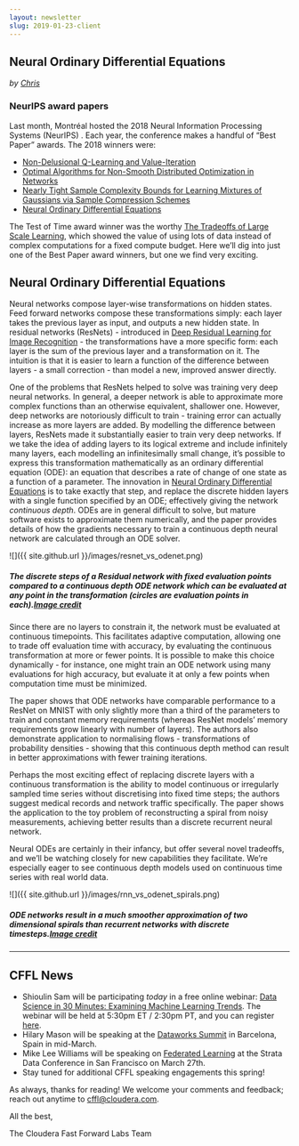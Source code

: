 ```yaml
---
layout: newsletter
slug: 2019-01-23-client
---
```


## Neural Ordinary Differential Equations

_by [Chris](https://twitter.com/_cjwallace)_

### NeurIPS award papers

Last month, Montréal hosted the 2018 Neural Information Processing Systems (NeurIPS) . Each year, the conference makes a handful of “Best Paper” awards. The 2018 winners were:

* [Non-Delusional Q-Learning and Value-Iteration](https://papers.nips.cc/paper/8200-non-delusional-q-learning-and-value-iteration.pdf)
* [Optimal Algorithms for Non-Smooth Distributed Optimization in Networks](https://arxiv.org/pdf/1806.00291.pdf)
* [Nearly Tight Sample Complexity Bounds for Learning Mixtures of Gaussians via Sample Compression Schemes](https://papers.nips.cc/paper/7601-nearly-tight-sample-complexity-bounds-for-learning-mixtures-of-gaussians-via-sample-compression-schemes.pdf)
* [Neural Ordinary Differential Equations](https://arxiv.org/abs/1806.07366)

The Test of Time award winner was the worthy [The Tradeoffs of Large Scale Learning](https://leon.bottou.org/publications/pdf/nips-2007.pdf), which showed the value of using lots of data instead of complex computations for a fixed compute budget. Here we’ll dig into just one of the Best Paper award winners, but one we find very exciting.

## Neural Ordinary Differential Equations

Neural networks compose layer-wise transformations on hidden states. Feed forward networks compose these transformations simply: each layer takes the previous layer as input, and outputs a new hidden state. In residual networks (ResNets) - introduced in [Deep Residual Learning for Image Recognition](https://arxiv.org/pdf/1512.03385.pdf) - the transformations have a more specific form: each layer is the sum of the previous layer and a transformation on it. The intuition is that it is easier to learn a function of the difference between layers - a small correction - than model a new, improved answer directly.

One of the problems that ResNets helped to solve was training very deep neural networks. In general, a deeper network is able to approximate more complex functions than an otherwise equivalent, shallower one. However, deep networks are notoriously difficult to train - training error can actually increase as more layers are added. By modelling the difference between layers, ResNets made it substantially easier to train very deep networks. If we take the idea of adding layers to its logical extreme and include infinitely many layers, each modelling an infinitesimally small change, it’s possible to express this transformation mathematically as an ordinary differential equation (ODE): an equation that describes a rate of change of one state as a function of a parameter. The innovation in [Neural Ordinary Differential Equations](https://arxiv.org/abs/1806.07366) is to take exactly that step, and replace the discrete hidden layers with a single function specified by an ODE; effectively giving the network _continuous depth_. ODEs are in general difficult to solve, but mature software exists to approximate them numerically, and the paper provides details of how the gradients necessary to train a continuous depth neural network are calculated through an ODE solver.

![]({{ site.github.url }}/images/resnet_vs_odenet.png)
##### The discrete steps of a Residual network with fixed evaluation points compared to a continuous depth ODE network which can be evaluated at any point in the transformation (circles are evaluation points in each).[Image credit](https://arxiv.org/abs/1806.07366)

Since there are no layers to constrain it, the network must be evaluated at continuous timepoints. This facilitates adaptive computation, allowing one to trade off evaluation time with accuracy, by evaluating the continuous transformation at more or fewer points. It is possible to make this choice dynamically - for instance, one might train an ODE network using many evaluations for high accuracy, but evaluate it at only a few points when computation time must be minimized.

The paper shows that ODE networks have comparable performance to a ResNet on MNIST with only slightly more than a third of the parameters to train and constant memory requirements (whereas ResNet models’ memory requirements grow linearly with number of layers). The authors also demonstrate application to normalising flows - transformations of probability densities - showing that this continuous depth method can result in better approximations with fewer training iterations.

Perhaps the most exciting effect of replacing discrete layers with a continuous transformation is the ability to model continuous or irregularly sampled time series without discretising into fixed time steps; the authors suggest medical records and network traffic specifically. The paper shows the application to the toy problem of reconstructing a spiral from noisy measurements, achieving better results than a discrete recurrent neural network.

Neural ODEs are certainly in their infancy, but offer several novel tradeoffs, and we’ll be watching closely for new capabilities they facilitate. We’re especially eager to see continuous depth models used on continuous time series with real world data.

![]({{ site.github.url }}/images/rnn_vs_odenet_spirals.png)
##### ODE networks result in a much smoother approximation of two dimensional spirals than recurrent networks with discrete timesteps.[Image credit](https://arxiv.org/abs/1806.07366)
---

## CFFL News

* Shioulin Sam will be participating *today* in a free online webinar: [Data Science in 30 Minutes: Examining Machine Learning Trends](https://www.eventbrite.com/e/data-science-in-30-minutes-examining-machine-learning-trends-with-cloudera-research-engineer-tickets-52056711024). The webinar will be held at 5:30pm ET / 2:30pm PT, and you can register [here](https://www.eventbrite.com/e/data-science-in-30-minutes-examining-machine-learning-trends-with-cloudera-research-engineer-tickets-52056711024).
* Hilary Mason will be speaking at the [Dataworks Summit](https://dataworkssummit.com/barcelona-2019/) in Barcelona, Spain in mid-March.
* Mike Lee Williams will be speaking on [Federated Learning](https://conferences.oreilly.com/strata/strata-ca/public/schedule/detail/72661) at the Strata Data Conference in San Francisco on March 27th.
* Stay tuned for additional CFFL speaking engagements this spring!

As always, thanks for reading!  We welcome your comments and feedback; reach out anytime to [cffl@cloudera.com](mailto:cffl@cloudera.com).

All the best,

The Cloudera Fast Forward Labs Team
